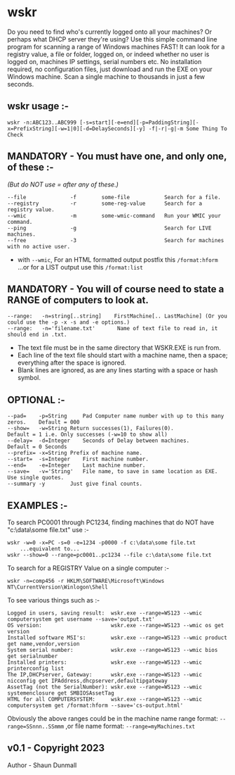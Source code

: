 # wskr
Do you need to find who's currently logged onto all your machines?  Or perhaps what DHCP server they're using?  Use this simple command line program for scanning a range of Windows machines FAST! It can look for a registry value, a file or folder, logged on, or indeed whether no user is logged on, machines IP settings, serial numbers etc. No installation required, no configuration files, just download and run the EXE on your Windows machine. Scan a single machine to thousands in just a few seconds.

## wskr usage :-
```
wskr -n:ABC123..ABC999 [-s=start][-e=end][-p=PaddingString][-x=PrefixString][-w=1|0][-d=DelaySeconds][-y] -f|-r|-g|-m Some Thing To Check
```

## MANDATORY - You must have one, and only one, of these :-

*(But do NOT use = after any of these.)*
```
--file              -f        some-file           Search for a file.
--registry          -r        some-reg-value      Search for a registry value.	
--wmic              -m        some-wmic-command   Run your WMIC your command.
--ping              -g                            Search for LIVE machines.
--free              -3                            Search for machines with no active user.
```
* with ```--wmic```, For an HTML formatted output postfix this ```/format:hform``` ...or for a LIST output use this ```/format:list```
          
## MANDATORY - You will of course need to state a RANGE of computers to look at.
```
--range:   -n=string[..string]    FirstMachine[.. LastMachine] (Or you could use the -p -x -s and -e options.)
--range:   -n='filename.txt'       Name of text file to read in, it should end in .txt.
```
* The text file must be in the same directory that WSKR.EXE is run from.
* Each line of the text file should start with a machine name, then a space; everything after the space is ignored.
* Blank lines are ignored, as are any lines starting with a space or hash symbol.

## OPTIONAL :-
```
--pad=	  -p=String 	Pad Computer name number with up to this many zeros.	Default = 000
--show=	  -w=String	Return successes(1), Failures(0).			Default = 1 i.e. Only successes (-w=10 to show all)
--delay=  -d=Integer	Seconds of Delay between machines. 			Default = 0 Seconds
--prefix= -x=String	Prefix of machine name.
--start=  -s=Integer	First machine number. 
--end=	  -e=Integer	Last machine number.
--save=   -v='String'   File name, to save in same location as EXE. Use single quotes.
--summary -y		Just give final counts.
```

## EXAMPLES :-

To search PC0001 through PC1234, finding machines that do NOT have "c:\data\some file.txt" use :-
```
wskr -w=0 -x=PC -s=0 -e=1234 -p0000 -f c:\data\some file.txt
    ...equivalent to...
wskr --show=0 --range=pc0001..pc1234 --file c:\data\some file.txt
```	
To search for a REGISTRY Value on a single computer :-
```
wskr -n=comp456 -r HKLM\SOFTWARE\Microsoft\Windows NT\CurrentVersion\Winlogon\Shell
```	
To see various things such as :-
```
Logged in users, saving result:  wskr.exe --range=WS123 --wmic computersystem get username --save='output.txt'
OS version:                      wskr.exe --range=WS123 --wmic os get version
Installed software MSI's:        wskr.exe --range=WS123 --wmic product get name,vendor,version
System serial number:            wskr.exe --range=WS123 --wmic bios get serialnumber	
Installed printers:              wskr.exe --range=WS123 --wmic printerconfig list
The IP,DHCPserver, Gateway:      wskr.exe --range=WS123 --wmic nicconfig get IPAddress,dhcpserver,defaultipgateway
AssetTag (not the SerialNumber): wskr.exe --range=WS123 --wmic systemenclosure get SMBIOSAssetTag
HTML for all COMPUTERSYSTEM:     wskr.exe --range=WS123 --wmic computersystem get /format:hform --save='cs-output.html'
```

Obviously the above ranges could be in the  machine name range format:
```--range=SSnnn..SSmmm```
,or file name format:
```--range=myMachines.txt```	
  
  
## v0.1 - Copyright 2023

Author - Shaun Dunmall

